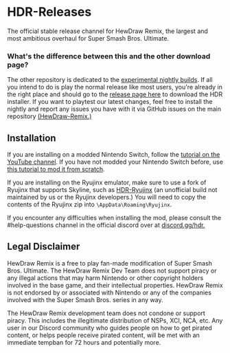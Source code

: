 # HDR-Releases
The official stable release channel for HewDraw Remix, the largest and most ambitious overhaul for Super Smash Bros. Ultimate.

 ### What's the difference between this and the other download page?

 
The other repository is dedicated to the [experimental nightly builds](https://github.com/HDR-Development/HDR-Nightlies). If all you intend to do is play the normal release like most users, you're already in the right place and should go to the [release page here](https://github.com/HDR-Development/HDR-Releases/releases) to download the HDR installer.
If you want to playtest our latest changes, feel free to install the nightly and report any issues you have with it via GitHub issues on the main repository [(HewDraw-Remix.)](https://github.com/HDR-Development/HewDraw-Remix)
 
## Installation
If you are installing on a modded Nintendo Switch, follow the [tutorial on the YouTube channel](https://www.youtube.com/watch?v=jBb8jA4WfHA).
If you have not modded your Nintendo Switch before, use [this tutorial to mod it from scratch](https://gamebanana.com/tuts/13767).

If you are installing on the Ryujinx emulator, make sure to use a fork of Ryujinx that supports Skyline, such as [HDR-Ryujinx](https://github.com/zandm7/Ryujinx-HDR/releases) (an unofficial build not maintained by us or the Ryujinx developers.) 
You will need to copy the contents of the Ryujinx zip into `\AppData\Roaming\Ryujinx`.

If you encounter any difficulties when installing the mod, please consult the #help-questions channel in the official discord over at [discord.gg/hdr.](https://discord.gg/hdr)

## Legal Disclaimer
HewDraw Remix is a free to play fan-made modification of Super Smash Bros. Ultimate. The HewDraw Remix Dev Team does not support piracy or any illegal actions that may harm Nintendo or other copyright holders involved in the base game, and their intellectual properties. HewDraw Remix is not endorsed by or associated with Nintendo or any of the companies involved with the Super Smash Bros. series in any way.

The HewDraw Remix development team does not condone or support piracy. This includes the illegitimate distribution of NSPs, XCI, NCA, etc. Any user in our Discord community who guides people on how to get pirated content, or helps people receive pirated content, will be met with an immediate tempban for 72 hours and potentially more.
